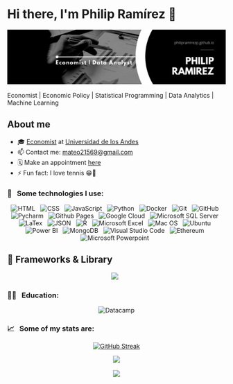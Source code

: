 # Hi there, I'm Philip Ramírez 👋
<p align="center">
  <img src="https://github.com/philipramirezp/philipramirezp/blob/main/PhilipRamirez_LinkedinBanner.png" alt="Philip Ramírez - Economist">
</p>
Economist | Economic Policy | Statistical Programming | Data Analytics | Machine Learning

## About me

- 🎓 [Economist](https://economia.uniandes.edu.co/programas/pregrado-en-economia) at [Universidad de los Andes](https://www.uniandes.edu.co/)
- 📫 Contact me: mateo21569@gmail.com
- 🗓 Make an appointment [here](https://calendly.com/philipramirezp)
- ⚡ Fun fact: I love tennis 😁🎾

### 🎯 &nbsp;&nbsp;Some technologies I use:
<p align="center">
  <img src="https://img.shields.io/badge/HTML5-E34F26?style=for-the-badge&logo=html5&logoColor=white" alt="HTML" />&nbsp;&nbsp;
  <img src="https://img.shields.io/badge/CSS3-1572B6?style=for-the-badge&logo=css3&logoColor=white" alt="CSS" />&nbsp;&nbsp;
  <img src="https://img.shields.io/badge/JavaScript-323330?style=for-the-badge&logo=javascript&logoColor=F7DF1E" alt="JavaScript" />&nbsp;&nbsp;
  <img src="https://img.shields.io/badge/Python-FFD43B?style=for-the-badge&logo=python&logoColor=blue" alt="Python">&nbsp;&nbsp;
  <img src="https://img.shields.io/badge/Docker-2CA5E0?style=for-the-badge&logo=docker&logoColor=white" alt="Docker">&nbsp;&nbsp;
  <img src="https://img.shields.io/badge/Git-F05032?style=for-the-badge&logo=git&logoColor=white" alt="Git" />&nbsp;&nbsp;
  <img src="https://img.shields.io/badge/github%20-%23000.svg?&style=for-the-badge&logo=github&logoColor=white" alt="GitHub" />&nbsp;&nbsp;
  <img src="https://img.shields.io/badge/PyCharm-000000.svg?&style=for-the-badge&logo=PyCharm&logoColor=white" alt="Pycharm">&nbsp;&nbsp;
  <img src="https://img.shields.io/badge/GitHub%20Pages-222222?style=for-the-badge&logo=github%20Pages&logoColor=white" alt="Github Pages">&nbsp;&nbsp;
  <img src="https://img.shields.io/badge/Google_Cloud-4285F4?style=for-the-badge&logo=google-cloud&logoColor=white" alt="Google Cloud">&nbsp;&nbsp;
  <img src="https://img.shields.io/badge/Microsoft%20SQL%20Server-CC2927?style=for-the-badge&logo=microsoft%20sql%20server&logoColor=white" alt="Microsoft SQL Server">&nbsp;&nbsp;
  <img src="https://img.shields.io/badge/LaTeX-47A141?style=for-the-badge&logo=LaTeX&logoColor=white" alt="LaTex">&nbsp;&nbsp;
  <img src="https://img.shields.io/badge/json-5E5C5C?style=for-the-badge&logo=json&logoColor=white" alt="JSON">&nbsp;&nbsp;
  <img src="https://img.shields.io/badge/r-%23276DC3.svg?style=for-the-badge&logo=r&logoColor=white" alt="R">&nbsp;&nbsp;
  <img src="https://img.shields.io/badge/Microsoft_Excel-217346?style=for-the-badge&logo=microsoft-excel&logoColor=white" alt="Microsoft Excel">&nbsp;&nbsp;
  <img src="https://img.shields.io/badge/mac%20os-000000?style=for-the-badge&logo=apple&logoColor=white" alt="Mac OS">&nbsp;&nbsp;
  <img src="https://img.shields.io/badge/Ubuntu-E95420?style=for-the-badge&logo=ubuntu&logoColor=white" alt="Ubuntu">&nbsp;&nbsp;
  <img src="https://img.shields.io/badge/power_bi-F2C811?style=for-the-badge&logo=powerbi&logoColor=black" alt="Power BI">&nbsp;&nbsp;
  <img src="https://img.shields.io/badge/MongoDB-%234ea94b.svg?style=for-the-badge&logo=mongodb&logoColor=white" alt="MongoDB">&nbsp;&nbsp;
  <img src="https://img.shields.io/badge/Visual%20Studio%20Code-0078d7.svg?style=for-the-badge&logo=visual-studio-code&logoColor=white" alt="Visual Studio Code">&nbsp;&nbsp;
  <img src="https://img.shields.io/badge/Ethereum-3C3C3D?style=for-the-badge&logo=Ethereum&logoColor=white" alt="Ethereum">&nbsp;&nbsp;
  <img src="https://img.shields.io/badge/Microsoft_PowerPoint-B7472A?style=for-the-badge&logo=microsoft-powerpoint&logoColor=white" alt="Microsoft Powerpoint">&nbsp;&nbsp;
  
</p>

## 🚀 Frameworks & Library
<p align="center">
  <img src="https://img.shields.io/badge/Jupyter-F37626.svg?&style=for-the-badge&logo=Jupyter&logoColor=white">&nbsp;&nbsp;
</p>

### 👨‍🎓 &nbsp;&nbsp;Education:
<p align="center">
  <img src="https://img.shields.io/badge/Datacamp-05192D?style=for-the-badge&logo=datacamp&logoColor=03E860" alt="Datacamp">
</p>

### 📈 &nbsp;&nbsp;Some of my stats are:
<p align="center">
  <a href="https://git.io/streak-stats"><img src="https://github-readme-streak-stats.herokuapp.com?user=philipramirezp&theme=dark" alt="GitHub Streak" /></a>
</p>

<p align="center">
  <img src="http://github-profile-summary-cards.vercel.app/api/cards/profile-details?username=philipramirezp&theme=dark" />
</p>

<p align="center">
  <img src="https://github-readme-stats.vercel.app/api/top-langs/?username=philipramirezp&langs_count=8&theme=dark&layout=pie">
</p>

<!--
**philipramirezp/philipramirezp** is a ✨ _special_ ✨ repository because its `README.md` (this file) appears on your GitHub profile.

Here are some ideas to get you started:

- 🔭 I’m currently working on ...
- 🌱 I’m currently learning ...
- 👯 I’m looking to collaborate on ...
- 🤔 I’m looking for help with ...
- 💬 Ask me about ...
- 📫 How to reach me: ...
- 😄 Pronouns: ...
- ⚡ Fun fact: ...
-->

